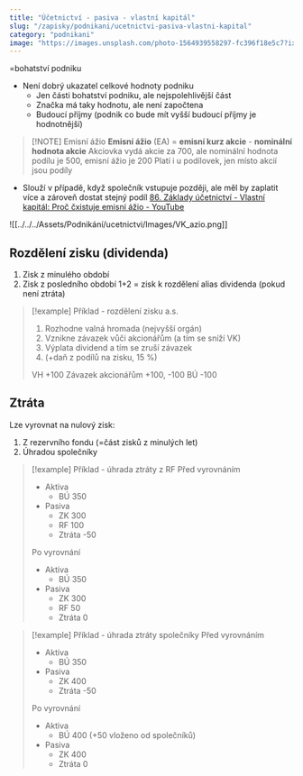 ```yaml
---
title: "Účetnictví - pasiva - vlastní kapitál"
slug: "/zapisky/podnikani/ucetnictvi-pasiva-vlastni-kapital"
category: "podnikani"
image: "https://images.unsplash.com/photo-1564939558297-fc396f18e5c7?ixlib=rb-1.2.1&ixid=MnwxMjA3fDB8MHxwaG90by1wYWdlfHx8fGVufDB8fHx8&auto=format&fit=crop&w=1171&q=80"
---
```


=bohatství podniku
- Není dobrý ukazatel celkové hodnoty podniku
	- Jen části bohatství podniku, ale nejspolehlivější část 
	- Značka má taky hodnotu, ale není započtena
	- Budoucí příjmy (podnik co bude mít vyšší budoucí příjmy je hodnotnější)


> [!NOTE] Emisní ážio
> **Emisní ážio** (EA) = **emisní kurz akcie** - **nominální hodnota akcie**
> Akciovka vydá akcie za 700, ale nominální hodnota podílu je 500, emisní ážio je 200
> Platí i u podílovek, jen místo akcií jsou podíly

- Slouží v případě, když společník vstupuje později, ale měl by zaplatit více a zároveň dostat stejný podíl
[86. Základy účetnictví - Vlastní kapitál: Proč čxistuje emisní ážio - YouTube](https://youtu.be/KxdUX3ZmAx8)

![[../../../Assets/Podnikání/ucetnictvi/Images/VK_azio.png]]

## Rozdělení zisku (dividenda)
1. Zisk z minulého období
2. Zisk z posledního období
1+2 = zisk k rozdělení alias dividenda (pokud není ztráta)

> [!example] Příklad - rozdělení zisku a.s.
> 1. Rozhodne valná hromada (nejvyšší orgán)
> 2. Vznikne závazek vůči akcionářům (a tím se sníží VK)
> 3. Výplata dividend a tím se zruší závazek
> 4. (+daň z podílů na zisku, 15 %)
>    
>   VH +100
>   Závazek akcionářům +100, -100
>   BÚ -100

## Ztráta
Lze vyrovnat na nulový zisk:
1. Z rezervního fondu (=část zisků z minulých let)
2. Úhradou společníky

> [!example] Příklad - úhrada ztráty z RF
> Před vyrovnáním
> - Aktiva
> 	- BÚ 350
> - Pasiva
> 	- ZK 300
> 	- RF 100
> 	- Ztráta -50
> 	  
> Po vyrovnání
> - Aktiva
> 	- BÚ 350
> - Pasiva
> 	- ZK 300
> 	- RF 50
> 	- Ztráta 0

> [!example] Příklad - úhrada ztráty společníky
> Před vyrovnáním
> - Aktiva
> 	- BÚ 350
> - Pasiva
> 	- ZK 400
> 	- Ztráta -50
> 	  
> Po vyrovnání
> - Aktiva
> 	- BÚ 400 (+50 vloženo od společníků)
> - Pasiva
> 	- ZK 400
> 	- Ztráta 0